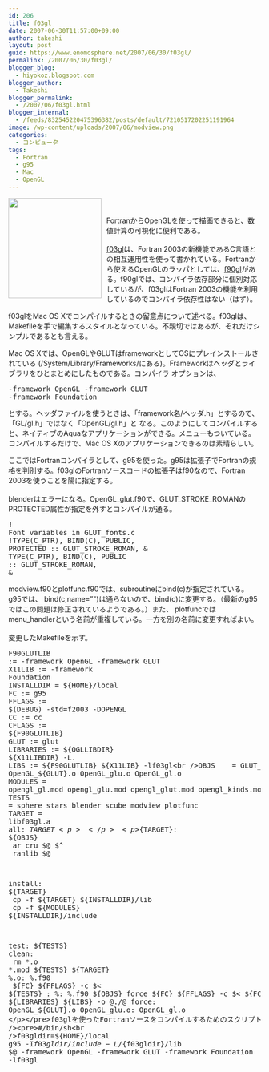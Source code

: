 ```yaml
---
id: 206
title: f03gl
date: 2007-06-30T11:57:00+09:00
author: takeshi
layout: post
guid: https://www.enomosphere.net/2007/06/30/f03gl/
permalink: /2007/06/30/f03gl/
blogger_blog:
  - hiyokoz.blogspot.com
blogger_author:
  - Takeshi
blogger_permalink:
  - /2007/06/f03gl.html
blogger_internal:
  - /feeds/832545220475396382/posts/default/7210517202251191964
image: /wp-content/uploads/2007/06/modview.png
categories:
  - コンピュータ
tags:
  - Fortran
  - g95
  - Mac
  - OpenGL
---
```

<a href="https://www.enomosphere.net/wp-content/uploads/2007/06/modview.png"><img style="margin: 0pt 10px 10px 0pt; float: left; cursor: pointer; width: 186px; height: 200px;" src="https://www.enomosphere.net/wp-content/uploads/2007/06/modview-279x300.png" alt="" id="BLOGGER_PHOTO_ID_5282838403014315554" border="0" /></a><br /><br />FortranからOpenGLを使って描画できると、数値計算の可視化に便利である。<br /><br /><a href="http://www-stone.ch.cam.ac.uk/pub/f03gl/index.xhtml">f03gl</a>は、Fortran 2003の新機能であるC言語との相互運用性を使って書かれている。Fortranから使えるOpenGLのラッパとしては、<a href="http://math.nist.gov/f90gl/">f90gl</a>がある。f90glでは、コンパイラ依存部分に個別対応しているが、f03glはFortran 2003の機能を利用しているのでコンパイラ依存性はない（はず）。<p></p> <p>f03glをMac OS Xでコンパイルするときの留意点について述べる。f03glは、Makefileを手で編集するスタイルとなっている。不親切ではあるが、それだけシンプルであるとも言える。</p><p>Mac OS Xでは、OpenGLやGLUTはframeworkとしてOSにプレインストールされている (/System/Library/Frameworks/にある)。Frameworkはヘッダとライブラリをひとまとめにしたものである。コンパイラ オプションは、<br /></p><pre>-framework OpenGL -framework GLUT -framework Foundation </pre>とする。ヘッダファイルを使うときは、「framework名/ヘッダ.h」とするので、「GL/gl.h」ではなく「OpenGL/gl.h」と なる。このようにしてコンパイルすると、ネイティブのAquaなアプリケーションができる。メニューもついている。コンパイルするだけで、Mac OS Xのアプリケーションできるのは素晴らしい。<p></p> <p>ここではFortranコンパイラとして、g95を使った。g95は拡張子でFortranの規格を判別する。f03glのFortranソースコードの拡張子はf90なので、Fortran 2003を使うことを陽に指定する。<br /><br />blenderはエラーになる。OpenGL_glut.f90で、GLUT_STROKE_ROMANのPROTECTED属性が指定を外すとコンパイルが通る。</p><pre>! Font variables in GLUT_fonts.c<br />!TYPE(C_PTR), BIND(C), PUBLIC, PROTECTED :: GLUT_STROKE_ROMAN,         &amp;<br />TYPE(C_PTR), BIND(C), PUBLIC :: GLUT_STROKE_ROMAN,         &amp;</pre>modview.f90とplotfunc.f90では、subroutineにbind(c)が指定されている。g95では、 bind(c,name=”")は通らないので、bind(c)に変更する。（最新のg95ではこの問題は修正されているようである。）また、 plotfuncではmenu_handlerという名前が重複している。一方を別の名前に変更すればよい。<br /><br />変更したMakefileを示す。<pre>F90GLUTLIB := -framework OpenGL -framework GLUT<br />X11LIB := -framework Foundation<br />INSTALLDIR = ${HOME}/local<br />FC        := g95<br />FFLAGS    := $(DEBUG) -std=f2003 -DOPENGL<br />CC        := cc<br />CFLAGS    := ${F90GLUTLIB}<br />GLUT      := glut<br />LIBRARIES := ${OGLLIBDIR} ${X11LIBDIR} -L.<br />LIBS      := ${F90GLUTLIB} ${X11LIB} -lf03gl<br />OBJS    = GLUT_fonts.o OpenGL_${GLUT}.o OpenGL_glu.o OpenGL_gl.o<br />MODULES = opengl_gl.mod opengl_glu.mod opengl_glut.mod opengl_kinds.mod<br />TESTS = sphere stars blender scube modview plotfunc<br />TARGET = libf03gl.a<br />all: ${TARGET}<p></p> <p>${TARGET}: ${OBJS}<br />  ar cru $@ $^<br />  ranlib $@</p> <p>install: ${TARGET}<br />  cp -f ${TARGET} ${INSTALLDIR}/lib<br />  cp -f ${MODULES} ${INSTALLDIR}/include</p> <p>test: ${TESTS}<br />clean:<br />  rm *.o *.mod ${TESTS} ${TARGET}<br />%.o: %.f90<br />  ${FC} ${FFLAGS} -c $< ${TESTS} : %: %.f90 ${OBJS} force   ${FC} ${FFLAGS} -c $<   ${FC} $@.o ${LIBRARIES} ${LIBS} -o $@   ./$@ force:     OpenGL_${GLUT}.o OpenGL_glu.o: OpenGL_gl.o </p></pre>f03glを使ったFortranソースをコンパイルするためのスクリプト。glg95などという名前で保存し、実行許可を与えて、コマンドのサーチパスの通っているところに置く。<br /><pre>#/bin/sh<br />f03gldir=${HOME}/local<br />g95 -I${f03gldir}/include -L/${f03gldir}/lib $@ -framework OpenGL -framework GLUT -framework Foundation -lf03gl<br /></pre>